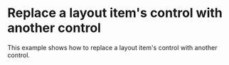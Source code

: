 # Replace a layout item's control with another control


<p>This example shows how to replace a layout item's control with another control.</p>

<br/>


